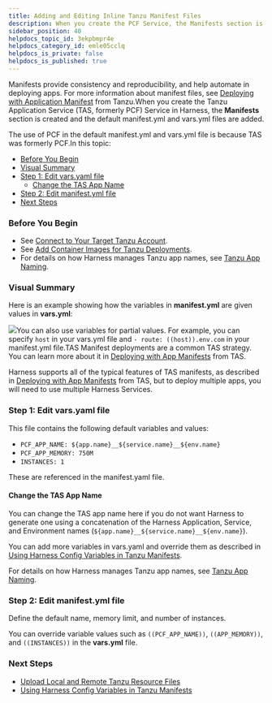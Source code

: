```yaml
---
title: Adding and Editing Inline Tanzu Manifest Files
description: When you create the PCF Service, the Manifests section is created and the default manifest.yml and vars.yml files are added.
sidebar_position: 40
helpdocs_topic_id: 3ekpbmpr4e
helpdocs_category_id: emle05cclq
helpdocs_is_private: false
helpdocs_is_published: true
---
```


Manifests provide consistency and reproducibility, and help automate in deploying apps. For more information about manifest files, see [Deploying with Application Manifest](https://docs.pivotal.io/pivotalcf/2-4/devguide/deploy-apps/manifest.html) from Tanzu.When you create the Tanzu Application Service (TAS, formerly PCF) Service in Harness, the **Manifests** section is created and the default manifest.yml and vars.yml files are added.

The use of PCF in the default manifest.yml and vars.yml file is because TAS was formerly PCF.In this topic:

* [Before You Begin](https://docs.harness.io/article/3ekpbmpr4e-adding-and-editing-inline-pcf-manifest-files#before_you_begin)
* [Visual Summary](https://docs.harness.io/article/3ekpbmpr4e-adding-and-editing-inline-pcf-manifest-files#visual_summary)
* [Step 1: Edit vars.yaml file](https://docs.harness.io/article/3ekpbmpr4e-adding-and-editing-inline-pcf-manifest-files#step_1_edit_vars_yaml_file)
	+ [Change the TAS App Name](https://docs.harness.io/article/3ekpbmpr4e-adding-and-editing-inline-pcf-manifest-files#change_the_tas_app_name)
* [Step 2: Edit manifest.yml file](https://docs.harness.io/article/3ekpbmpr4e-adding-and-editing-inline-pcf-manifest-files#step_2_edit_manifest_yml_file)
* [Next Steps](https://docs.harness.io/article/3ekpbmpr4e-adding-and-editing-inline-pcf-manifest-files#next_steps)

### Before You Begin

* See [Connect to Your Target Tanzu Account](/article/nh4afrhvkl).
* See [Add Container Images for Tanzu Deployments](/article/jxsna1a0mi).
* For details on how Harness manages Tanzu app names, see [Tanzu App Naming](/article/hzyz7oc5k9-tanzu-app-naming-with-harness).

### Visual Summary

Here is an example showing how the variables in **manifest.yml** are given values in **vars.yml**:

![](https://files.helpdocs.io/kw8ldg1itf/other/1572044493122/image.png)You can also use variables for partial values. For example, you can specify `host` in your vars.yml file and `- route: ((host)).env.com` in your manifest.yml file.TAS Manifest deployments are a common TAS strategy. You can learn more about it in [Deploying with App Manifests](https://docs.pivotal.io/platform/application-service/2-7/devguide/deploy-apps/manifest.html) from TAS.

Harness supports all of the typical features of TAS manifests, as described in [Deploying with App Manifests](https://docs.pivotal.io/platform/application-service/2-7/devguide/deploy-apps/manifest.html) from TAS, but to deploy multiple apps, you will need to use multiple Harness Services.

### Step 1: Edit vars.yaml file

This file contains the following default variables and values:

* `PCF_APP_NAME: ${app.name}__${service.name}__${env.name}`
* `PCF_APP_MEMORY: 750M`
* `INSTANCES: 1`

These are referenced in the manifest.yaml file.

#### Change the TAS App Name

You can change the TAS app name here if you do not want Harness to generate one using a concatenation of the Harness Application, Service, and Environment names (`${app.name}__${service.name}__${env.name}`).

You can add more variables in vars.yaml and override them as described in [Using Harness Config Variables in Tanzu Manifests](/article/mutc1hz25o-using-harness-config-variables-in-pcf-manifests).

For details on how Harness manages Tanzu app names, see [Tanzu App Naming](/article/hzyz7oc5k9-tanzu-app-naming-with-harness).

### Step 2: Edit manifest.yml file

Define the default name, memory limit, and number of instances.

You can override variable values such as `((PCF_APP_NAME))`, `((APP_MEMORY))`, and `((INSTANCES))` in the **vars.yml** file.

### Next Steps

* [Upload Local and Remote Tanzu Resource Files](/article/i5jxqsbkt7-upload-local-and-remote-pcf-resource-files)
* [Using Harness Config Variables in Tanzu Manifests](/article/mutc1hz25o-using-harness-config-variables-in-pcf-manifests)

